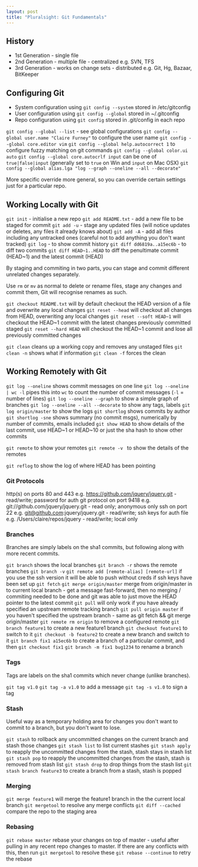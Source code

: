 ```yaml
---
layout: post
title: "Pluralsight: Git Fundamentals"
---
```

## History

* 1st Generation - single file
* 2nd Generation - multiple file - centralized e.g. SVN, TFS
* 3rd Generation - works on change sets - distributed e.g. Git, Hg, Bazaar, BitKeeper

## Configuring Git

* System configuration using `git config --system` stored in /etc/gitconfig
* User configuration using `git config --global` stored in ~/.gitconfig
* Repo configuration using `git config` stored in .git/config in each repo

`git config --global --list` - see global configurations
`git config --global user.name "Claire Furney"` to configure the user name
`git config --global core.editor vim`
`git config --global help.autocorrect 1` to configure fuzzy matching on git commands
`git config --global color.ui auto`
`git config --global core.autocrlf input` can be one of `true|false|input` (generally set to `true` on Win and `input` on Mac OSX)
`git config --global alias.lga "log --graph --oneline --all --decorate"`

More specific override more general, so you can override certain settings just for a particular repo.

## Working Locally with Git

`git init` - initialise a new repo
`git add README.txt` - add a new file to be staged for commit
`git add -u` - stage any updated files (will notice updates or deletes, any files it already knows about)
`git add -A` - add all files including any untracked ones (careful not to add anything you don't want tracked)
`git log` - to show commit history
`git diff dd6819a..a15ec6b` - to diff two commits
`git diff HEAD~1..HEAD` to diff the penultimate commit (HEAD~1) and the latest commit (HEAD)

By staging and commiting in two parts, you can stage and commit different unrelated changes separately.

Use `rm` or `mv` as normal to delete or rename files, stage any changes and commit them, Git will recognise renames as such.

`git checkout README.txt` will by default checkout the HEAD version of a file and overwrite any local changes
`git reset --head` will checkout all changes from HEAD, overwriting any local changes
`git reset --soft HEAD~1` will checkout the HEAD~1 commit with the latest changes previously committed staged
`git reset --hard HEAD` will checkout the HEAD~1 commit and lose all previously committed changes

`git clean` cleans up a working copy and removes any unstaged files
`git clean -n` shows what if information
`git clean -f` forces the clean

## Working Remotely with Git

`git log --oneline` shows commit messages on one line
`git log --oneline | wc -l` pipes this into `wc` to count the number of commit messages (`-l` = number of lines)
`git log --oneline --graph` to show a simple graph of branches
`git log --oneline --all --decorate` to show any tags, labels
`git log origin/master` to show the logs 
`git shortlog` shows commits by author
`git shortlog -sne` shows summary (no commit msgs), numerically by number of commits, emails included
`git show HEAD` to show details of the last commit, use HEAD~1 or HEAD~10 or just the sha hash to show other commits

`git remote` to show your remotes
`git remote -v ` to show the details of the remotes

`git reflog` to show the log of where HEAD has been pointing

### Git Protocols

http(s) on ports 80 and 443 e.g. https://github.com/jquery/jquery.git - read/write; password for auth
git protocol on port 9418 e.g. git://github.com/jquery/jquery.git - read only; anonymous only
ssh on port 22 e.g. git@github.com:jquery/jquery.git - read/write; ssh keys for auth
file e.g. /Users/claire/repos/jquery - read/write; local only

### Branches

Branches are simply labels on the sha1 commits, but following along with more recent commits.

`git branch` shows the local branches
`git branch -r` shows the remote branches
`git branch -v`
`git remote add [remote-alias] [remote-url]` if you use the ssh version it will be able to push without creds if ssh keys have been set up
`git fetch`
`git merge origin/master` merge from origin/master in to current local branch - get a message fast-forward, then no merging / commiting needed to be done and git was able to just move the HEAD pointer to the latest commit
`git pull` will only work if you have already specified an upstream remote tracking branch
`git pull origin master` if you haven't specified the upstream branch - same as git fetch && git merge origin/master
`git remote rm origin` to remove a configured remote
`git branch feature1` to create a new feature1 branch
`git checkout feature1` to switch to it
`git checkout -b feature2` to create a new branch and switch to it
`git branch fix1 a15ec6b` to create a branch of a particular commit, and then `git checkout fix1`
`git branch -m fix1 bug1234` to rename a branch


### Tags

Tags are labels on the sha1 commits which never change (unlike branches).

`git tag v1.0`
`git tag -a v1.0` to add a message
`git tag -s v1.0` to sign a tag

### Stash

Useful way as a temporary holding area for changes you don't want to commit to a branch, but you don't want to lose.

`git stash` to rollback any uncommitted changes on the current branch and stash those changes
`git stash list` to list current stashes
`git stash apply` to reapply the uncommitted changes from the stash, stash stays in stash list
`git stash pop` to reapply the uncommitted changes from the stash, stash is removed from stash list
`git stash drop` to drop things from the stash list
`git stash branch feature3` to create a branch from a stash, stash is popped

### Merging

`git merge feature1` will merge the feature1 branch in the the current local branch
`git mergetool` to resolve any merge conflicts
`git diff --cached` compare the repo to the staging area

### Rebasing

`git rebase master` rebase your changes on top of master - useful after pulling in any recent repo changes to master. If there are any conflicts with this, then run `git mergetool` to resolve these
`git rebase --continue` to retry the rebase





